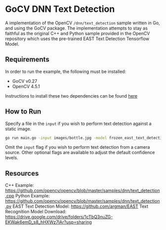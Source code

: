 # GoCV DNN Text Detection

A implementation of the OpenCV `/dnn/text_detection` sample written in Go, and using the GoCV package. The implementation
attempts to stay as faithful as the original C++ and Python sample provided in the OpenCV repository which uses the pre-trained
EAST Text Detection Tensorflow Model.

## Requirements

In order to run the example, the following must be installed:

- GoCV v0.27
- OpenCV 4.5.1

Instructions to install these two dependencies can be found [here](https://gocv.io/getting-started/)

## How to Run

Specify a file in the `input` if you wish to perform text detection against a static image.

```bash
go run main.go -input images/bottle.jpg -model frozen_east_text_detection.pb -ocr CRNN_VGG_BiLSTM_CTC.onnx 
```

Omit the `input` flag if you wish to perform text detection from a camera source. Other optional flags are available
to adjust the default confidence levels.

## Resources

C++ Example: <https://github.com/opencv/opencv/blob/master/samples/dnn/text_detection.cpp>
Python Example: <https://github.com/opencv/opencv/blob/master/samples/dnn/text_detection.py>
EAST Text Detection Model: <https://github.com/argman/EAST>
Text Recognition Model Download: <https://drive.google.com/drive/folders/1cTbQ3nuZG-EKWak6emD_s8_hHXWz7lAr?usp=sharing>